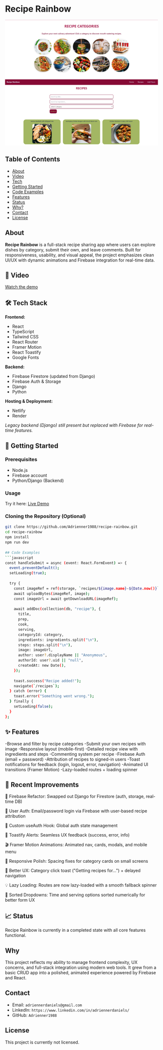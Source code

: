 # Recipe Rainbow 
![Project Screenshot](src/images/RecipeRainbow.png)
![Project Screenshot](src/images/RecipeRainbow1.png)

## Table of Contents
- [About](#about)
- [Video](#video)
- [Tech](#tech)
- [Getting Started](#getting-started)
- [Code Examples](#code-examples)
- [Features](#features)
- [Status](#status)
- [Why?](#why)
- [Contact](#contact)
- [License](#license)

## About
**Recipe Rainbow** is a full-stack recipe sharing app where users can explore dishes by category, submit their own, and leave comments. Built for responsiveness, usability, and visual appeal, the project emphasizes clean UI/UX with dynamic animations and Firebase integration for real-time data.

## 🎥 Video
[Watch the demo](https://drive.google.com/file/d/14dXzJiPp_9B2hRA9IOCMb-6wyfjHAqwh/view?usp=drive_link)

## 🛠 Tech Stack

**Frontend:**
- React
- TypeScript
- Tailwind CSS
- React Router
- Framer Motion
- React Toastify
- Google Fonts

**Backend:**
- Firebase Firestore (updated from Django)
- Firebase Auth & Storage
- Django 
- Python

**Hosting & Deployment:**
- Netlify
- Render

*Legacy backend (Django) still present but replaced with Firebase for real-time features.*


## 🚀 Getting Started

### Prerequisites
- Node.js
- Firebase account
- Python/Django (Backend)

### Usage
Try it here: [Live Demo](https://reciperainbow.netlify.app/)

### Cloning the Repository (Optional)
```bash
git clone https://github.com/Adrienner1988/recipe-rainbow.git
cd recipe-rainbow
npm install
npm run dev

## Code Examples
```javascript
const handleSubmit = async (event: React.FormEvent) => {
  event.preventDefault();
  setLoading(true);

  try {
    const imageRef = ref(storage, `recipes/${image.name}-${Date.now()}`);
    await uploadBytes(imageRef, image);
    const imageUrl = await getDownloadURL(imageRef);

    await addDoc(collection(db, "recipe"), {
      title,
      prep,
      cook,
      serving,
      categoryId: category,
      ingredients: ingredients.split("\n"),
      steps: steps.split("\n"),
      image: imageUrl,
      author: user?.displayName || "Anonymous",
      authorId: user?.uid || "null",
      createdAt: new Date(),
    });

    toast.success("Recipe added!");
    navigate(`/recipes`);
  } catch (error) {
    toast.error("Something went wrong.");
  } finally {
    setLoading(false);
  }
};


```

## ✨ Features
-Browse and filter by recipe categories
-Submit your own recipes with image
-Responsive layout (mobile-first)
-Detailed recipe view with ingredients and steps
-Commenting system per recipe
-Firebase Auth (email + password)
-Attribution of recipes to signed-in users
-Toast notifications for feedback (login, logout, error, navigation)
-Animated UI transitions (Framer Motion)
-Lazy-loaded routes + loading spinner


## 🔧 Recent Improvements
🔁 Firebase Refactor: Swapped out Django for Firestore (auth, storage, real-time DB)

👥 User Auth: Email/password login via Firebase with user-based recipe attribution

🔐 Custom useAuth Hook: Global auth state management

🍞 Toastify Alerts: Seamless UX feedback (success, error, info)

🎬 Framer Motion Animations: Animated nav, cards, modals, and mobile menu

📱 Responsive Polish: Spacing fixes for category cards on small screens

🧭 Better UX: Category click toast ("Getting recipes for…") + delayed navigation

💡 Lazy Loading: Routes are now lazy-loaded with a smooth fallback spinner

🔢 Sorted Dropdowns: Time and serving options sorted numerically for better form UX


## 📈 Status
Recipe Rainbow is currently in a completed state with all core features functional. 

## Why
This project reflects my ability to manage frontend complexity, UX concerns, and full-stack integration using modern web tools. It grew from a basic CRUD app into a polished, animated experience powered by Firebase and React.


## Contact
- Email: `adriennerdaniels@gmail.com`
- LinkedIn: `https://www.linkedin.com/in/adriennerdaniels/`
- GitHub: `Adrienner1988`

## License
This project is currently not licensed.
